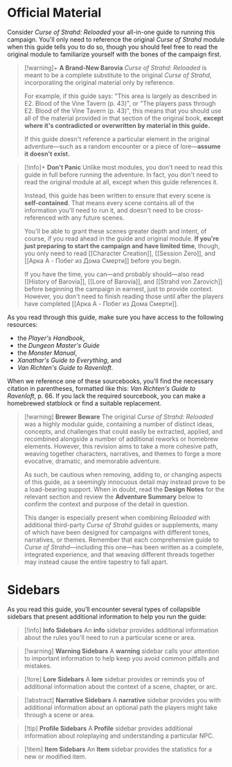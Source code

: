 # Official Material
Consider *Curse of Strahd: Reloaded* your all-in-one guide to running this campaign. You'll only need to reference the original *Curse of Strahd* module when this guide tells you to do so, though you should feel free to read the original module to familiarize yourself with the bones of the campaign first.

> [!warning]+ **A Brand-New Barovia**
> *Curse of Strahd: Reloaded* is meant to be a complete substitute to the original *Curse of Strahd*, incorporating the original material only by reference. 
> 
> For example, if this guide says: "This area is largely as described in <span class="citation">E2. Blood of the Vine Tavern (p. 43)</span>", or "The players pass through <span class="citation">E2. Blood of the Vine Tavern (p. 43)</span>", this means that you should use all of the material provided in that section of the original book, **except where it's contradicted or overwritten by material in this guide.** 
> 
> If this guide doesn't reference a particular element in the original adventure—such as a random encounter or a piece of lore—**assume it doesn't exist.**

> [!info]+ **Don't Panic**
> Unlike most modules, you don't need to read this guide in full before running the adventure. In fact, you don't need to read the original module at all, except when this guide references it.
> 
> Instead, this guide has been written to ensure that every scene is **self-contained**. That means every scene contains all of the information you'll need to run it, and doesn't need to be cross-referenced with any future scenes.
> 
> You'll be able to grant these scenes greater depth and intent, of course, if you read ahead in the guide and original module. **If you're just preparing to start the campaign and have limited time**, though, you only need to read [[Character Creation]], [[Session Zero]], and [[Арка A - Побег из Дома Смерти]] before you begin. 
> 
> If you have the time, you can—and probably should—also read [[History of Barovia]], [[Lore of Barovia]], and [[Strahd von Zarovich]] before beginning the campaign in earnest, just to provide context. However, you don't need to finish reading those until after the players have completed [[Арка A - Побег из Дома Смерти]].

As you read through this guide, make sure you have access to the following resources:

* the *Player's Handbook*,
* the *Dungeon Master's Guide*
* the *Monster Manual*,
* *Xanathar's Guide to Everything*, and
* *Van Richten's Guide to Ravenloft*.

When we reference one of these sourcebooks, you'll find the necessary citation in parentheses, formatted like this: <span class="citation"><em>Van Richten's Guide to Ravenloft</em>, p. 66</span>. If you lack the required sourcebook, you can make a homebrewed statblock or find a suitable replacement.

> [!warning] **Brewer Beware**
> The original *Curse of Strahd: Reloaded* was a highly modular guide, containing a number of distinct ideas, concepts, and challenges that could easily be extracted, applied, and recombined alongside a number of additional reworks or homebrew elements. However, this revision aims to take a more cohesive path, weaving together characters, narratives, and themes to forge a more evocative, dramatic, and memorable adventure.
> 
> As such, be cautious when removing, adding to, or changing aspects of this guide, as a seemingly innocuous detail may instead prove to be a load-bearing support. When in doubt, read the **Design Notes** for the relevant section and review the **Adventure Summary** below to confirm the context and purpose of the detail in question.
> 
> This danger is especially present when combining *Reloaded* with additional third-party *Curse of Strahd* guides or supplements, many of which have been designed for campaigns with different tones, narratives, or themes. Remember that each comprehensive guide to *Curse of Strahd*—including this one—has been written as a complete, integrated experience, and that weaving different threads together may instead cause the entire tapestry to fall apart.
# Sidebars
As you read this guide, you'll encounter several types of collapsible sidebars that present additional information to help you run the guide:

> [!info] **Info Sidebars**
> An **info** sidebar provides additional information about the rules you'll need to run a particular scene or area.

> [!warning] **Warning Sidebars**
> A **warning** sidebar calls your attention to important information to help keep you avoid common pitfalls and mistakes.

> [!lore] **Lore Sidebars**
> A **lore** sidebar provides or reminds you of additional information about the context of a scene, chapter, or arc.

> [!abstract] **Narrative Sidebars**
> A **narrative** sidebar provides you with additional information about an optional path the players might take through a scene or area.

> [!tip] **Profile Sidebars**
> A **Profile** sidebar provides additional information about roleplaying and understanding a particular NPC.

> [!item] **Item Sidebars**
> An **Item** sidebar provides the statistics for a new or modified item.
